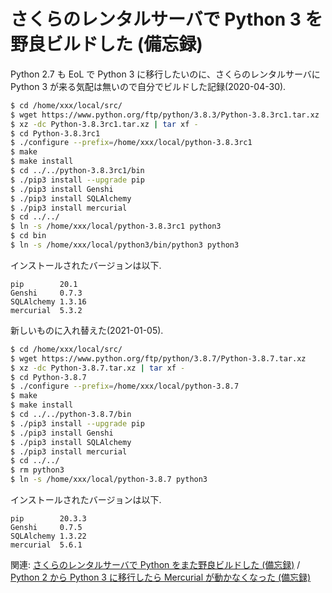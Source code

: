 # さくらのレンタルサーバで Python 3 を野良ビルドした (備忘録)

Python 2.7 も EoL で Python 3 に移行したいのに、さくらのレンタルサーバに Python 3 が来る気配は無いので自分でビルドした記録(2020-04-30).

```sh
$ cd /home/xxx/local/src/
$ wget https://www.python.org/ftp/python/3.8.3/Python-3.8.3rc1.tar.xz
$ xz -dc Python-3.8.3rc1.tar.xz | tar xf -
$ cd Python-3.8.3rc1
$ ./configure --prefix=/home/xxx/local/python-3.8.3rc1
$ make
$ make install
$ cd ../../python-3.8.3rc1/bin
$ ./pip3 install --upgrade pip
$ ./pip3 install Genshi
$ ./pip3 install SQLAlchemy
$ ./pip3 install mercurial
$ cd ../../
$ ln -s /home/xxx/local/python-3.8.3rc1 python3
$ cd bin
$ ln -s /home/xxx/local/python3/bin/python3 python3
```

インストールされたバージョンは以下.

```
pip        20.1
Genshi     0.7.3
SQLAlchemy 1.3.16
mercurial  5.3.2
```

新しいものに入れ替えた(2021-01-05).

```sh
$ cd /home/xxx/local/src/
$ wget https://www.python.org/ftp/python/3.8.7/Python-3.8.7.tar.xz
$ xz -dc Python-3.8.7.tar.xz | tar xf -
$ cd Python-3.8.7
$ ./configure --prefix=/home/xxx/local/python-3.8.7
$ make
$ make install
$ cd ../../python-3.8.7/bin
$ ./pip3 install --upgrade pip
$ ./pip3 install Genshi
$ ./pip3 install SQLAlchemy
$ ./pip3 install mercurial
$ cd ../../
$ rm python3
$ ln -s /home/xxx/local/python-3.8.7 python3
```

インストールされたバージョンは以下.

```
pip        20.3.3
Genshi     0.7.5
SQLAlchemy 1.3.22
mercurial  5.6.1
```

関連: [さくらのレンタルサーバで Python をまた野良ビルドした (備忘録)](https://qiita.com/c-yan/items/26aee5cbcba99eced7d3) / [Python 2 から Python 3 に移行したら Mercurial が動かなくなった (備忘録)](https://qiita.com/c-yan/items/b4447233d812868d4ade)
